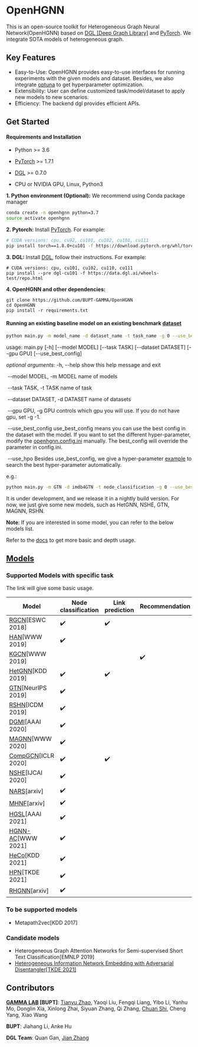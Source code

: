# OpenHGNN
This is an open-source toolkit for Heterogeneous Graph Neural Network(OpenHGNN) based on [DGL [Deep Graph Library]](https://github.com/dmlc/dgl) and [PyTorch](https://pytorch.org/). We integrate SOTA models of heterogeneous graph.

## Key Features

- Easy-to-Use: OpenHGNN provides easy-to-use interfaces for running experiments with the given models and dataset. Besides, we also integrate [optuna](https://optuna.org/) to get hyperparameter optimization.
- Extensibility: User can define customized task/model/dataset to apply new models to new scenarios.
- Efficiency: The backend dgl provides efficient APIs.

## Get Started

#### Requirements and Installation

- Python  >= 3.6
- [PyTorch](https://pytorch.org/get-started/locally/)  >= 1.7.1
- [DGL](https://github.com/dmlc/dgl) >= 0.7.0

- CPU or NVIDIA GPU, Linux, Python3

**1. Python environment (Optional):** We recommend using Conda package manager

```bash
conda create -n openhgnn python=3.7
source activate openhgnn
```

**2. Pytorch:** Install [PyTorch](https://pytorch.org/). For example:

```bash
# CUDA versions: cpu, cu92, cu101, cu102, cu101, cu111
pip install torch==1.8.0+cu101 -f https://download.pytorch.org/whl/torch_stable.html
```

**3. DGL:** Install [DGL](https://pytorch-geometric.readthedocs.io/en/latest/notes/installation.html), follow their instructions. For example:

```
# CUDA versions: cpu, cu101, cu102, cu110, cu111
pip install --pre dgl-cu101 -f https://data.dgl.ai/wheels-test/repo.html
```

**4. OpenHGNN and other dependencies:**

```
git clone https://github.com/BUPT-GAMMA/OpenHGNN
cd OpenHGNN
pip install -r requirements.txt
```

#### Running an existing baseline model on an existing benchmark [dataset](./openhgnn/dataset/#Dataset)

```bash
python main.py -m model_name -d dataset_name -t task_name -g 0 --use_best_config
```

usage: main.py [-h] [--model MODEL] [--task TASK] [--dataset DATASET]
               [--gpu GPU] [--use_best_config]

*optional arguments*:
	-h, --help            show this help message and exit

​	--model MODEL,	-m MODEL	name of models

​	--task TASK,	-t TASK	name of task

​	--dataset DATASET,	-d DATASET	name of datasets

​	--gpu GPU, -g GPU	controls which gpu you will use. If you do not have gpu, set -g -1.

​	--use_best_config	use_best_config means you can use the best config in the dataset with the model. If you want to set the different hyper-parameter, modify the [openhgnn.config.ini](./openhgnn/config.ini) manually. The best_config will override the parameter in config.ini.

​	--use_hpo Besides use_best_config, we give a hyper-parameter [example](./openhgnn/auto) to search the best hyper-parameter automatically.

e.g.: 

```bash
python main.py -m GTN -d imdb4GTN -t node_classification -g 0 --use_best_config
```

It is under development, and we release it in a nightly build version. For now, we just give some new models, such as HetGNN, NSHE, GTN, MAGNN, RSHN.

**Note**: If you are interested in some model, you can refer to the below models list.

Refer to the [docs](https://openhgnn.readthedocs.io/en/latest/index.html) to get more basic and depth usage.

## [Models](./openhgnn/models/#Model)

### Supported Models with specific task

The link will give some basic usage.

| Model                                           | Node classification | Link prediction    | Recommendation     |
| ----------------------------------------------- | ------------------- | ------------------ | ------------------ |
| [RGCN](./openhgnn/output/RGCN)[ESWC 2018]       | :heavy_check_mark:  | :heavy_check_mark: |                    |
| [HAN](./openhgnn/output/HAN)[WWW 2019]          | :heavy_check_mark:  |                    |                    |
| [KGCN](./openhgnn/output/KGCN)[WWW 2019]        |                     |                    | :heavy_check_mark: |
| [HetGNN](./openhgnn/output/HetGNN)[KDD 2019]    | :heavy_check_mark:  | :heavy_check_mark: |                    |
| [GTN](./openhgnn/output/GTN)[NeurIPS 2019]      | :heavy_check_mark:  |                    |                    |
| [RSHN](./openhgnn/output/RSHN)[ICDM 2019]       | :heavy_check_mark:  |                    |                    |
| [DGMI](./openhgnn/output/DMGI)[AAAI 2020]       | :heavy_check_mark:  |                    |                    |
| [MAGNN](./openhgnn/output/MAGNN)[WWW 2020]      | :heavy_check_mark:  |                    |                    |
| [CompGCN](./openhgnn/output/CompGCN)[ICLR 2020] | :heavy_check_mark:  | :heavy_check_mark: |                    |
| [NSHE](./openhgnn/output/NSHE)[IJCAI 2020]      | :heavy_check_mark:  |                    |                    |
| [NARS](./openhgnn/output/NARS)[arxiv]           | :heavy_check_mark:  |                    |                    |
| [MHNF](./openhgnn/output/MHNF)[arxiv]           | :heavy_check_mark:  |                    |                    |
| [HGSL](./openhgnn/output/HGSL)[AAAI 2021]       | :heavy_check_mark:  |                    |                    |
| [HGNN-AC](./openhgnn/output/HGNN_AC)[WWW 2021]  | :heavy_check_mark:  |                    |                    |
| [HeCo](./openhgnn/output/HeCo)[KDD 2021]        | :heavy_check_mark:  |                    |                    |
| [HPN](./openhgnn/output/HPN)[TKDE 2021]         | :heavy_check_mark:  |                    |                    |
| [RHGNN](./openhgnn/output/RHGNN)[arxiv]         | :heavy_check_mark:  |                    |                    |

### To be supported models

- Metapath2vec[KDD 2017]

### Candidate models

- Heterogeneous Graph Attention Networks for Semi-supervised Short Text Classification[EMNLP 2019]
- [Heterogeneous Information Network Embedding with Adversarial Disentangler[TKDE 2021]](https://ieeexplore.ieee.org/document/9483653)

## Contributors

**[GAMMA LAB](https://github.com/BUPT-GAMMA) [BUPT]**: [Tianyu Zhao](https://github.com/Theheavens), Yaoqi Liu, Fengqi Liang, Yibo Li, Yanhu Mo, Donglin Xia, Xinlong Zhai, Siyuan Zhang, Qi Zhang, [Chuan Shi](http://shichuan.org/), Cheng Yang, Xiao Wang

**BUPT**: Jiahang Li, Anke Hu

**DGL Team**: Quan Gan, [Jian Zhang](https://github.com/zhjwy9343)

